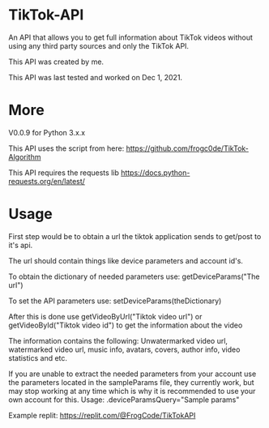 # TikTok-API
An API that allows you to get full information about TikTok videos without using any third party sources and only the TikTok API.

This API was created by me.

This API was last tested and worked on Dec 1, 2021.

# More
V0.0.9 for Python 3.x.x

This API uses the script from here: https://github.com/frogc0de/TikTok-Algorithm

This API requires the requests lib https://docs.python-requests.org/en/latest/

# Usage
First step would be to obtain a url the tiktok application sends to get/post to it's api.

The url should contain things like device parameters and account id's.

To obtain the dictionary of needed parameters use: getDeviceParams("The url")

To set the API parameters use: setDeviceParams(theDictionary)

After this is done use getVideoByUrl("Tiktok video url") or getVideoById("Tiktok video id") to get the information about the video

The information contains the following: Unwatermarked video url, watermarked video url, music info, avatars, covers, author info, video statistics and etc.


If you are unable to extract the needed parameters from your account use the parameters located in the sampleParams file, they currently work, but may stop working at any time which is why it is recommended to use your own account for this. Usage: .deviceParamsQuery="Sample params"

Example replit: https://replit.com/@FrogCode/TikTokAPI
